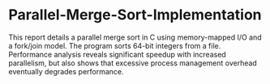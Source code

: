 # Parallel-Merge-Sort-Implementation
This report details a parallel merge sort in C using memory-mapped I/O and a fork/join model. The program sorts 64-bit integers from a file. Performance analysis reveals significant speedup with increased parallelism, but also shows that excessive process management overhead eventually degrades performance.
